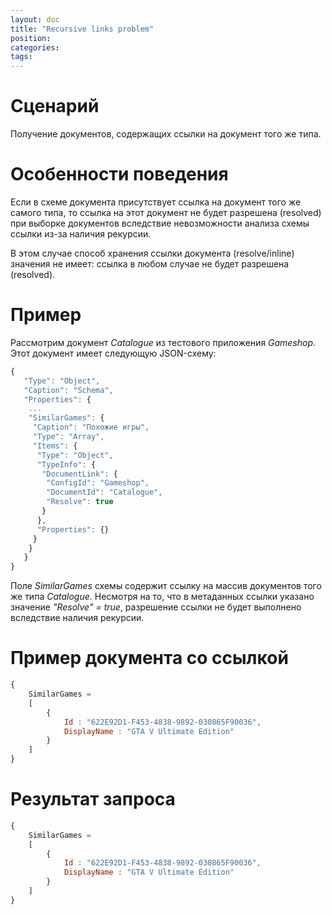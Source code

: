 ```yaml
---
layout: doc
title: "Recursive links problem"
position: 
categories: 
tags:
---
```

# Сценарий
Получение документов, содержащих ссылки на документ того же типа.

# Особенности поведения
Если в схеме документа присутствует ссылка на документ того же самого типа, то ссылка на этот документ не будет разрешена (resolved) при выборке документов вследствие невозможности анализа схемы ссылки из-за наличия рекурсии.

В этом случае способ хранения ссылки документа (resolve/inline) значения не имеет: ссылка в любом случае не будет разрешена (resolved).

# Пример

Рассмотрим документ _Catalogue_ из тестового приложения _Gameshop_. Этот документ имеет следующую JSON-схему:

```js
{
   "Type": "Object",
   "Caption": "Schema",
   "Properties": {  
	...    
	"SimilarGames": {
     "Caption": "Похожие игры",
     "Type": "Array",
     "Items": {
      "Type": "Object",
      "TypeInfo": {
       "DocumentLink": {
        "ConfigId": "Gameshop",
        "DocumentId": "Catalogue",
        "Resolve": true
       }
      },
      "Properties": {}
     }
    }
   }
}
```

Поле _SimilarGames_ схемы содержит ссылку на массив документов того же типа _Catalogue_.
Несмотря на то, что в метаданных ссылки указано значение _"Resolve" = true_, разрешение ссылки не будет выполнено вследствие наличия рекурсии.

# Пример документа со ссылкой
```js
{
	SimilarGames =	
	[
		{
			Id : "622E92D1-F453-4838-9892-030865F90036",
			DisplayName : "GTA V Ultimate Edition"
		}
	]
}
```

# Результат запроса
```js
{
	SimilarGames =	 
	[
		{
			Id : "622E92D1-F453-4838-9892-030865F90036",
			DisplayName : "GTA V Ultimate Edition"
		}
	]
}
```

